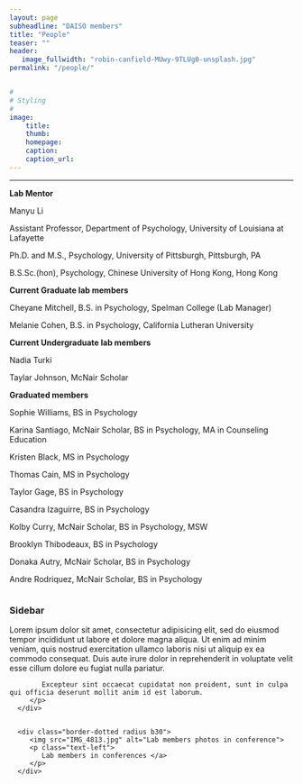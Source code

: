 ```yaml
---
layout: page
subheadline: "DAISO members"
title: "People"
teaser: ""
header:
   image_fullwidth: "robin-canfield-MUwy-9TLUg0-unsplash.jpg"
permalink: "/people/"


#
# Styling
#
image:
    title:
    thumb:
    homepage:
    caption:
    caption_url:
---
```


---
**Lab Mentor**

Manyu Li

Assistant Professor, Department of Psychology, University of Louisiana at Lafayette

Ph.D. and M.S., Psychology, University of Pittsburgh, Pittsburgh, PA

B.S.Sc.(hon), Psychology, Chinese University of Hong Kong, Hong Kong

**Current Graduate lab members**

Cheyane Mitchell, B.S. in Psychology, Spelman College (Lab Manager)

Melanie Cohen, B.S. in Psychology, California Lutheran University 

**Current Undergraduate lab members**

Nadia Turki

Taylar Johnson, McNair Scholar

**Graduated members**

Sophie Williams, BS in Psychology

Karina Santiago, McNair Scholar, BS in Psychology, MA in Counseling Education

Kristen Black, MS in Psychology

Thomas Cain, MS in Psychology

Taylor Gage, BS in Psychology 

Casandra Izaguirre, BS in Psychology

Kolby Curry, McNair Scholar, BS in Psychology, MSW

Brooklyn Thibodeaux, BS in Psychology

Donaka Autry, McNair Scholar, BS in Psychology

Andre Rodriquez, McNair Scholar, BS in Psychology

<div class="medium-4 columns">
   <aside>
      <div class="panel radius">
         <h3>Sidebar</h3>
         <p>
            Lorem ipsum dolor sit amet, consectetur adipisicing elit, sed do eiusmod tempor incididunt ut labore et dolore magna aliqua. Ut enim ad minim veniam, quis nostrud exercitation ullamco laboris nisi ut aliquip ex ea commodo consequat. Duis aute irure dolor in reprehenderit in voluptate velit esse cillum dolore eu fugiat nulla pariatur.

            Excepteur sint occaecat cupidatat non proident, sunt in culpa qui officia deserunt mollit anim id est laborum.
         </p>
      </div>

   <img class="b30" src="http://dummyimage.com/303x16:9/df4949/e27b3f.png&amp;text=Ugly+Ad+Space" alt="">


      <div class="border-dotted radius b30">
         <img src="IMG_4813.jpg" alt="Lab members photos in conference">
         <p class="text-left">
            Lab members in conferences </a>
         </p>
      </div>
   </aside>
</div>